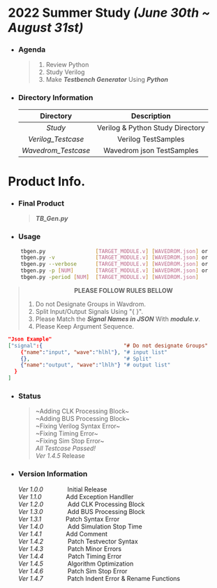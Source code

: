 # 2022 Summer Study  *(June 30th ~ August 31st)*
+ ### Agenda
    >1. Review Python
    >2. Study Verilog
    >3. Make __*Testbench Generator*__ Using __*Python*__  
+ ### Directory Information

    |Directory|Description|  
    |:---:|:--------:|  
    |*Study*|Verilog & Python Study Directory |  
    |*Verilog_Testcase*| Verilog TestSamples |
    |*Wavedrom_Testcase*| Wavedrom json TestSamples |  

# Product Info.
+ ### Final Product
    >__*TB_Gen.py*__ 

+ ### Usage  
```bash
    tbgen.py                [TARGET_MODULE.v] [WAVEDROM.json] or
    tbgen.py -v             [TARGET_MODULE.v] [WAVEDROM.json] or
    tbgen.py --verbose      [TARGET_MODULE.v] [WAVEDROM.json] or
    tbgen.py -p [NUM]       [TARGET_MODULE.v] [WAVEDROM.json] or
    tbgen.py -period [NUM]  [TARGET_MODULE.v] [WAVEDROM.json]
```

>        __PLEASE FOLLOW RULES BELLOW__
> 1. Do not Designate Groups in Wavdrom.  
> 2. Split Input/Output Signals Using "{ }".  
> 3. Please Match the __*Signal Names in JSON*__ With __*module.v*__.    
> 4. Please Keep Argument Sequence.  
      

```json
"Json Example"
["signal":{                          "# Do not designate Groups"
    {"name":"input", "wave":"hlhl"}, "# input list"
    {},                              "# Split"
    {"name":"output", "wave":"lhlh"} "# output list"
  }
]    
```

+ ### Status
    > ~Adding CLK Processing Block~  
    > ~Adding BUS Processing Block~  
    > ~Fixing Verilog Syntax Error~  
    > ~Fixing Timing Error~  
    > ~Fixing Sim Stop Error~  
    >_All Testcase Passed!_  
    > *Ver 1.4.5* Release  
+ ### Version Information
    *Ver 1.0.0*    Initial Release  
    *Ver 1.1.0*    Add Exception Handller    
    *Ver 1.2.0*    Add CLK Processing Block  
    *Ver 1.3.0*    Add BUS Processing Block  
    *Ver 1.3.1*    Patch Syntax Error  
    *Ver 1.4.0*    Add Simulation Stop Time  
    *Ver 1.4.1*    Add Comment  
    *Ver 1.4.2*    Patch Testvector Syntax  
    *Ver 1.4.3*    Patch Minor Errors  
    *Ver 1.4.4*    Patch Timing Error  
    *Ver 1.4.5*    Algorithm Optimization  
    *Ver 1.4.6*    Patch Sim Stop Error  
    *Ver 1.4.7*    Patch Indent Error & Rename Functions
